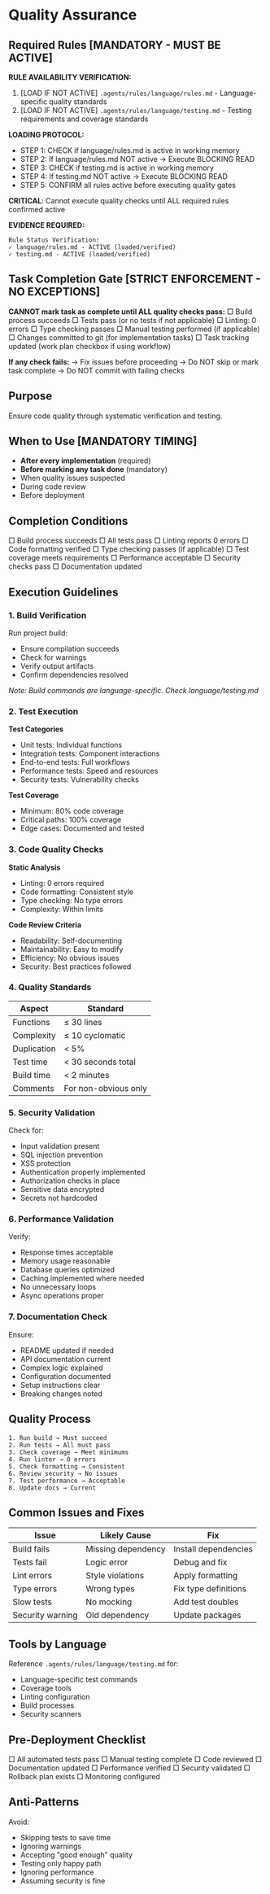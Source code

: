 # Quality Assurance

## Required Rules [MANDATORY - MUST BE ACTIVE]

**RULE AVAILABILITY VERIFICATION:**
1. [LOAD IF NOT ACTIVE] `.agents/rules/language/rules.md` - Language-specific quality standards
2. [LOAD IF NOT ACTIVE] `.agents/rules/language/testing.md` - Testing requirements and coverage standards

**LOADING PROTOCOL:**
- STEP 1: CHECK if language/rules.md is active in working memory
- STEP 2: If language/rules.md NOT active → Execute BLOCKING READ
- STEP 3: CHECK if testing.md is active in working memory
- STEP 4: If testing.md NOT active → Execute BLOCKING READ
- STEP 5: CONFIRM all rules active before executing quality gates

**CRITICAL**: Cannot execute quality checks until ALL required rules confirmed active

**EVIDENCE REQUIRED:**
```
Rule Status Verification:
✓ language/rules.md - ACTIVE (loaded/verified)
✓ testing.md - ACTIVE (loaded/verified)
```

## Task Completion Gate [STRICT ENFORCEMENT - NO EXCEPTIONS]

**CANNOT mark task as complete until ALL quality checks pass:**
□ Build process succeeds
□ Tests pass (or no tests if not applicable)
□ Linting: 0 errors
□ Type checking passes
□ Manual testing performed (if applicable)
□ Changes committed to git (for implementation tasks)
□ Task tracking updated (work plan checkbox if using workflow)

**If any check fails:**
→ Fix issues before proceeding
→ Do NOT skip or mark task complete
→ Do NOT commit with failing checks

## Purpose

Ensure code quality through systematic verification and testing.

## When to Use [MANDATORY TIMING]

- **After every implementation** (required)
- **Before marking any task done** (mandatory)
- When quality issues suspected
- During code review
- Before deployment

## Completion Conditions

□ Build process succeeds
□ All tests pass
□ Linting reports 0 errors
□ Code formatting verified
□ Type checking passes (if applicable)
□ Test coverage meets requirements
□ Performance acceptable
□ Security checks pass
□ Documentation updated

## Execution Guidelines

### 1. Build Verification

Run project build:
- Ensure compilation succeeds
- Check for warnings
- Verify output artifacts
- Confirm dependencies resolved

*Note: Build commands are language-specific. Check language/testing.md*

### 2. Test Execution

**Test Categories**
- Unit tests: Individual functions
- Integration tests: Component interactions
- End-to-end tests: Full workflows
- Performance tests: Speed and resources
- Security tests: Vulnerability checks

**Test Coverage**
- Minimum: 80% code coverage
- Critical paths: 100% coverage
- Edge cases: Documented and tested

### 3. Code Quality Checks

**Static Analysis**
- Linting: 0 errors required
- Code formatting: Consistent style
- Type checking: No type errors
- Complexity: Within limits

**Code Review Criteria**
- Readability: Self-documenting
- Maintainability: Easy to modify
- Efficiency: No obvious issues
- Security: Best practices followed

### 4. Quality Standards

| Aspect | Standard |
|--------|----------|
| Functions | ≤ 30 lines |
| Complexity | ≤ 10 cyclomatic |
| Duplication | < 5% |
| Test time | < 30 seconds total |
| Build time | < 2 minutes |
| Comments | For non-obvious only |

### 5. Security Validation

Check for:
- Input validation present
- SQL injection prevention
- XSS protection
- Authentication properly implemented
- Authorization checks in place
- Sensitive data encrypted
- Secrets not hardcoded

### 6. Performance Validation

Verify:
- Response times acceptable
- Memory usage reasonable
- Database queries optimized
- Caching implemented where needed
- No unnecessary loops
- Async operations proper

### 7. Documentation Check

Ensure:
- README updated if needed
- API documentation current
- Complex logic explained
- Configuration documented
- Setup instructions clear
- Breaking changes noted

## Quality Process

```
1. Run build → Must succeed
2. Run tests → All must pass
3. Check coverage → Meet minimums
4. Run linter → 0 errors
5. Check formatting → Consistent
6. Review security → No issues
7. Test performance → Acceptable
8. Update docs → Current
```

## Common Issues and Fixes

| Issue | Likely Cause | Fix |
|-------|-------------|-----|
| Build fails | Missing dependency | Install dependencies |
| Tests fail | Logic error | Debug and fix |
| Lint errors | Style violations | Apply formatting |
| Type errors | Wrong types | Fix type definitions |
| Slow tests | No mocking | Add test doubles |
| Security warning | Old dependency | Update packages |

## Tools by Language

Reference `.agents/rules/language/testing.md` for:
- Language-specific test commands
- Coverage tools
- Linting configuration
- Build processes
- Security scanners

## Pre-Deployment Checklist

□ All automated tests pass
□ Manual testing complete
□ Code reviewed
□ Documentation updated
□ Performance verified
□ Security validated
□ Rollback plan exists
□ Monitoring configured

## Anti-Patterns

Avoid:
- Skipping tests to save time
- Ignoring warnings
- Accepting "good enough" quality
- Testing only happy path
- Ignoring performance
- Assuming security is fine